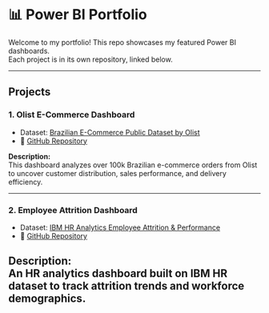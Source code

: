 # 📊 Power BI Portfolio

Welcome to my portfolio! This repo showcases my featured Power BI dashboards.  
Each project is in its own repository, linked below.

---

## Projects

### 1. Olist E-Commerce Dashboard
- Dataset: [Brazilian E-Commerce Public Dataset by Olist](https://www.kaggle.com/datasets/olistbr/brazilian-ecommerce)
- 🔗 [GitHub Repository](https://github.com/Mehroozmrz/Olist-E-commerce-Dashboard)

**Description:**  
This dashboard analyzes over 100k Brazilian e-commerce orders from Olist to uncover customer distribution, sales performance, and delivery efficiency.

---

### 2. Employee Attrition Dashboard
- Dataset: [IBM HR Analytics Employee Attrition & Performance](https://www.kaggle.com/datasets/pavansubhasht/ibm-hr-analytics-attrition-dataset)
- 🔗 [GitHub Repository](https://github.com/Mehroozmrz/employee-attrition-powerbi-dashboard)

**Description:**  
An HR analytics dashboard built on IBM HR dataset to track attrition trends and workforce demographics.
---


